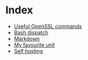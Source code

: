 <!-- <link rel="shortcut icon" type="image/svg+xml" href="data:image/svg+xml,<svg xmlns=%22http://www.w3.org/2000/svg%22 viewBox=%220 0 100 100%22><text y=%22.9em%22 font-size=%2290%22>📔</text></svg>"> -->
# Index

- [Useful OpenSSL commands](openssl.md)
- [Bash dispatch](dispatch.md)
- [Markdown](markdown.md)
- [My favourite unit](unit.md)
- [Self hosting](hosting.md)

 &nbsp;

<!--
Made with some <3 [Not a lot](https://github.com/jpedro/jpedro.github.io)

<script src="https://cdnjs.cloudflare.com/ajax/libs/firebase/9.18.0/firebase-app.js" integrity="sha512-djpBImoa+ot4QGqENJMYq/16OroxOsbJJemqnOpe4wMi8jDEM6iqRZl8H0JLpq1ao/sc5O7+weKuqIX3HbLtsQ==" crossorigin="anonymous" referrerpolicy="no-referrer"></script>
<script src="https://cdnjs.cloudflare.com/ajax/libs/firebase/9.18.0/firebase-database.min.js" integrity="sha512-POVwgPHOXVwnhRlyoI5kWg4C9tnDu9FvMUWUVt17i93pEkhgNHNd75fyN/Cp3rDm78kgirFE+tHs+1uPifZ3hg==" crossorigin="anonymous" referrerpolicy="no-referrer"></script>

<script src="https://cdnjs.cloudflare.com/ajax/libs/firebase/8.10.0/firebase-app.js" integrity="sha512-BGba5na4KpjxEWMOuUzaJ5esHUMfU/qotd2zv5sugqedOx3+oHFaeieOzFQs3COa2sq6BAksRirtAFztryVZFA==" crossorigin="anonymous" referrerpolicy="no-referrer"></script>
<script src="https://cdnjs.cloudflare.com/ajax/libs/firebase/8.10.0/firebase-database.min.js" integrity="sha512-XDKFSZOhFNmwmx69Xr0j3zmePQ3NoSgpzZPr49P6oV7ME5ZhEXUqu+KUA0vQtof87P6IX+ycg4PmSms/EF8/pw==" crossorigin="anonymous" referrerpolicy="no-referrer"></script>

<script src="https://www.gstatic.com/firebasejs/8.10.0/firebase-app.js"></script>
<script src="https://www.gstatic.com/firebasejs/8.10.0/firebase-database.js"></script>

-->

<script src="https://jpedro.github.io/js/v1/data.js"></script>
<script src="https://jpedro.github.io/js/v1/comments.js"></script>
<script defer>Comments.mount(document.body.children[0]);</script>